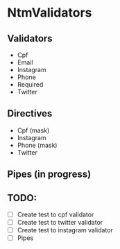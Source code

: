# NtmValidators

## Validators

- Cpf
- Email
- Instagram
- Phone
- Required
- Twitter

## Directives

- Cpf (mask)
- Instagram
- Phone (mask)
- Twitter

## Pipes (in progress)

## TODO:

- [ ] Create test to cpf validator
- [ ] Create test to twitter validator
- [ ] Create test to instagram validator
- [ ] Pipes

